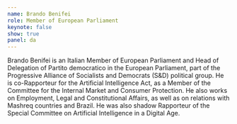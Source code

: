 ```yaml
---
name: Brando Benifei
role: Member of European Parliament
keynote: false
show: true
panel: da
---
```


Brando Benifei is an Italian Member of European Parliament and Head of Delegation of Partito democratico in the European Parliament, part of the Progressive Alliance of Socialists and Democrats (S&amp;D) political group. He is co-Rapporteur for the Artificial Intelligence Act, as a Member of the Committee for the Internal Market and Consumer Protection. He also works on Employment, Legal and Constitutional Affairs, as well as on relations with Mashreq countries and Brazil. He was also shadow Rapporteur of the Special Committee on Artificial Intelligence in a Digital Age.
